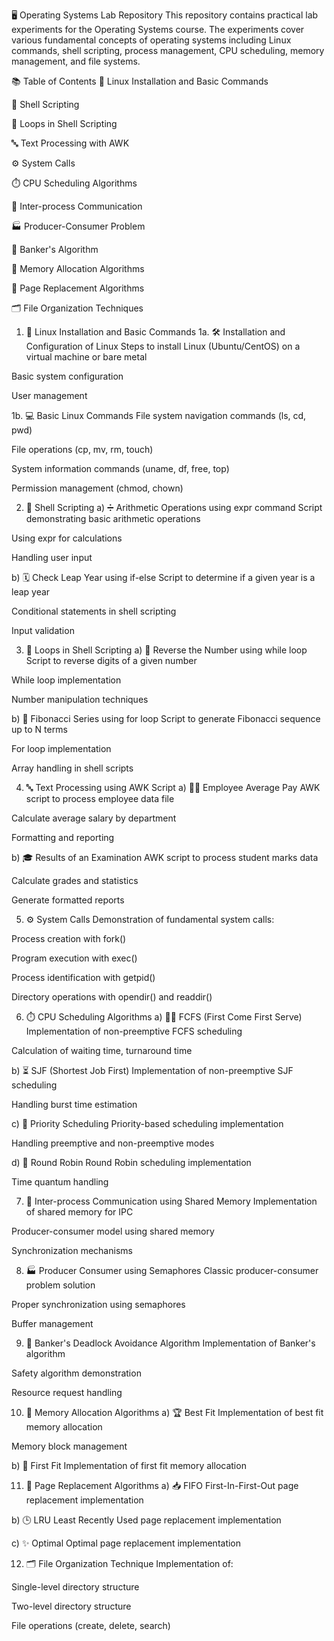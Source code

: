 🖥️ Operating Systems Lab Repository
This repository contains practical lab experiments for the Operating Systems course. The experiments cover various fundamental concepts of operating systems including Linux commands, shell scripting, process management, CPU scheduling, memory management, and file systems.

📚 Table of Contents
🐧 Linux Installation and Basic Commands

📜 Shell Scripting

🔄 Loops in Shell Scripting

🔤 Text Processing with AWK

⚙️ System Calls

⏱️ CPU Scheduling Algorithms

📨 Inter-process Communication

🏭 Producer-Consumer Problem

🏦 Banker's Algorithm

🧠 Memory Allocation Algorithms

📑 Page Replacement Algorithms

🗂️ File Organization Techniques

1. 🐧 Linux Installation and Basic Commands
1a. 🛠️ Installation and Configuration of Linux
Steps to install Linux (Ubuntu/CentOS) on a virtual machine or bare metal

Basic system configuration

User management

1b. 💻 Basic Linux Commands
File system navigation commands (ls, cd, pwd)

File operations (cp, mv, rm, touch)

System information commands (uname, df, free, top)

Permission management (chmod, chown)

2. 📜 Shell Scripting
a) ➗ Arithmetic Operations using expr command
Script demonstrating basic arithmetic operations

Using expr for calculations

Handling user input

b) 🗓️ Check Leap Year using if-else
Script to determine if a given year is a leap year

Conditional statements in shell scripting

Input validation

3. 🔄 Loops in Shell Scripting
a) 🔢 Reverse the Number using while loop
Script to reverse digits of a given number

While loop implementation

Number manipulation techniques

b) 🐚 Fibonacci Series using for loop
Script to generate Fibonacci sequence up to N terms

For loop implementation

Array handling in shell scripts

4. 🔤 Text Processing using AWK Script
a) 👨‍💼 Employee Average Pay
AWK script to process employee data file

Calculate average salary by department

Formatting and reporting

b) 🎓 Results of an Examination
AWK script to process student marks data

Calculate grades and statistics

Generate formatted reports

5. ⚙️ System Calls
Demonstration of fundamental system calls:

Process creation with fork()

Program execution with exec()

Process identification with getpid()

Directory operations with opendir() and readdir()

6. ⏱️ CPU Scheduling Algorithms
a) 🚶‍♂️ FCFS (First Come First Serve)
Implementation of non-preemptive FCFS scheduling

Calculation of waiting time, turnaround time

b) ⏳ SJF (Shortest Job First)
Implementation of non-preemptive SJF scheduling

Handling burst time estimation

c) 🎯 Priority Scheduling
Priority-based scheduling implementation

Handling preemptive and non-preemptive modes

d) 🔄 Round Robin
Round Robin scheduling implementation

Time quantum handling

7. 📨 Inter-process Communication using Shared Memory
Implementation of shared memory for IPC

Producer-consumer model using shared memory

Synchronization mechanisms

8. 🏭 Producer Consumer using Semaphores
Classic producer-consumer problem solution

Proper synchronization using semaphores

Buffer management

9. 🏦 Banker's Deadlock Avoidance Algorithm
Implementation of Banker's algorithm

Safety algorithm demonstration

Resource request handling

10. 🧠 Memory Allocation Algorithms
a) 🏆 Best Fit
Implementation of best fit memory allocation

Memory block management

b) 🥇 First Fit
Implementation of first fit memory allocation

11. 📑 Page Replacement Algorithms
a) 📥 FIFO
First-In-First-Out page replacement implementation

b) 🕒 LRU
Least Recently Used page replacement implementation

c) ✨ Optimal
Optimal page replacement implementation

12. 🗂️ File Organization Technique
Implementation of:

Single-level directory structure

Two-level directory structure

File operations (create, delete, search)

